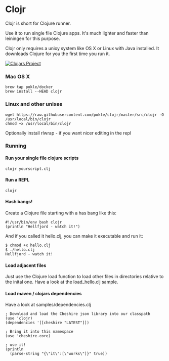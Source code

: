 # Clojr

Clojr is short for Clojure runner.

Use it to run single file Clojure apps. It's much lighter and faster than leiningen for this purpose.

Clojr only requires a unixy system like OS X or Linux with Java installed. It downloads Clojure for you the first time you run it.

[![Clojars Project](http://clojars.org/clojr/latest-version.svg)](http://clojars.org/clojr)

### Mac OS X

    brew tap pokle/docker
    brew install --HEAD clojr

### Linux and other unixes

    wget https://raw.githubusercontent.com/pokle/clojr/master/src/clojr -O /usr/local/bin/clojr
    chmod +x /usr/local/bin/clojr

Optionally install rlwrap - if you want nicer editing in the repl

### Running
#### Run your single file clojure scripts

    clojr yourscript.clj

#### Run a REPL

    clojr

#### Hash bangs!

Create a Clojure file starting with a has bang like this:

    #!/usr/bin/env bash clojr
    (println "Hellfjord - watch it!")

And if you called it hello.clj, you can make it executable and run it:

    $ chmod +x hello.clj
    $ ./hello.clj
    Hellfjord - watch it!

#### Load adjacent files

Just use the Clojure load function to load other files in directories relative to the inital one. Have a look at the load_hello.clj sample.

#### Load maven / clojars dependencies

Have a look at samples/dependencies.clj

    ; Download and load the Cheshire json library into our classpath
    (use 'clojr)
    (dependencies '[[cheshire "LATEST"]])

    ; Bring it into this namespace
    (use 'cheshire.core)

    ; use it!
    (println
      (parse-string "{\"it\":[\"works\"]}" true))

